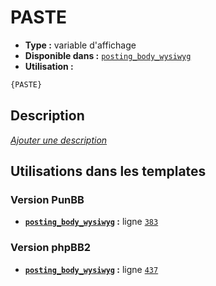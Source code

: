 # PASTE
* __Type :__ variable d'affichage
* __Disponible dans :__ [`posting_body_wysiwyg`](../tpl/var/posting_body_wysiwyg.md)
* __Utilisation :__

```html
{PASTE}
```

## Description
[*Ajouter une description*](https://fa-tvars.appspot.com/var/PASTE)

## Utilisations dans les templates

### Version PunBB
* __[`posting_body_wysiwyg`](../tpl/var/posting_body_wysiwyg.md#readme) :__ ligne [`383`](../tpl/src/punbb/posting_body_wysiwyg.tpl#L383)

### Version phpBB2
* __[`posting_body_wysiwyg`](../tpl/var/posting_body_wysiwyg.md#readme) :__ ligne [`437`](../tpl/src/subsilver/posting_body_wysiwyg.tpl#L437)
